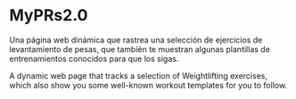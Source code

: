 # MyPRs2.0
Una página web dinámica que rastrea una selección de ejercicios de levantamiento de pesas, que también te muestran algunas plantillas de entrenamientos conocidos para que los sigas.

A dynamic web page that tracks a selection of
Weightlifting exercises, which also show you some well-known workout templates for you to follow.
